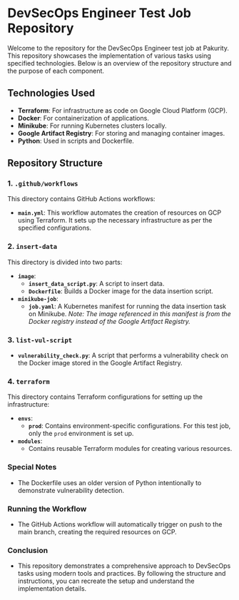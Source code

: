 # DevSecOps Engineer Test Job Repository

Welcome to the repository for the DevSecOps Engineer test job at Pakurity. This repository showcases the implementation of various tasks using specified technologies. Below is an overview of the repository structure and the purpose of each component.

## Technologies Used
- **Terraform**: For infrastructure as code on Google Cloud Platform (GCP).
- **Docker**: For containerization of applications.
- **Minikube**: For running Kubernetes clusters locally.
- **Google Artifact Registry**: For storing and managing container images.
- **Python**: Used in scripts and Dockerfile.

## Repository Structure

### 1. `.github/workflows`
This directory contains GitHub Actions workflows:
- **`main.yml`**: This workflow automates the creation of resources on GCP using Terraform. It sets up the necessary infrastructure as per the specified configurations.

### 2. `insert-data`
This directory is divided into two parts:
- **`image`**:
  - **`insert_data_script.py`**: A script to insert data.
  - **`Dockerfile`**: Builds a Docker image for the data insertion script.
- **`minikube-job`**:
  - **`job.yaml`**: A Kubernetes manifest for running the data insertion task on Minikube. *Note: The image referenced in this manifest is from the Docker registry instead of the Google Artifact Registry.*

### 3. `list-vul-script`
- **`vulnerability_check.py`**: A script that performs a vulnerability check on the Docker image stored in the Google Artifact Registry.

### 4. `terraform`
This directory contains Terraform configurations for setting up the infrastructure:
- **`envs`**:
  - **`prod`**: Contains environment-specific configurations. For this test job, only the `prod` environment is set up.
- **`modules`**:
  - Contains reusable Terraform modules for creating various resources.

### Special Notes
- The Dockerfile uses an older version of Python intentionally to demonstrate vulnerability detection.

### Running the Workflow
- The GitHub Actions workflow will automatically trigger on push to the main branch, creating the required resources on GCP.

### Conclusion
- This repository demonstrates a comprehensive approach to DevSecOps tasks using modern tools and practices. By following the structure and instructions, you can recreate the setup and understand the implementation details. 

